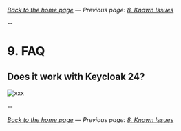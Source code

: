 _[Back to the home page](../README.md)
— Previous page: [8. Known Issues](./Known_Issues.md)_

--

# 9. FAQ

## Does it work with Keycloak 24?

![xxx](x)

--

_[Back to the home page](../README.md)
— Previous page: [8. Known Issues](./Known_Issues.md)_

